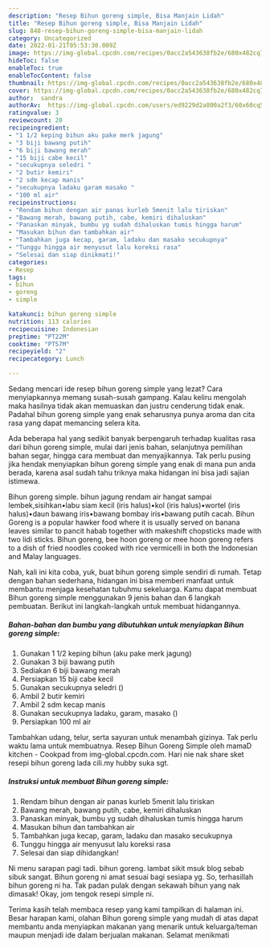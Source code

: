 ```yaml
---
description: "Resep Bihun goreng simple, Bisa Manjain Lidah"
title: "Resep Bihun goreng simple, Bisa Manjain Lidah"
slug: 848-resep-bihun-goreng-simple-bisa-manjain-lidah
category: Uncategorized
date: 2022-01-21T05:53:30.009Z
image: https://img-global.cpcdn.com/recipes/0acc2a543638fb2e/680x482cq70/bihun-goreng-simple-foto-resep-utama.jpg
hideToc: false
enableToc: true
enableTocContent: false
thumbnail: https://img-global.cpcdn.com/recipes/0acc2a543638fb2e/680x482cq70/bihun-goreng-simple-foto-resep-utama.jpg
cover: https://img-global.cpcdn.com/recipes/0acc2a543638fb2e/680x482cq70/bihun-goreng-simple-foto-resep-utama.jpg
author:  sandra
authorAv:  https://img-global.cpcdn.com/users/ed9229d2a800a2f3/60x60cq50/avatar.jpg
ratingvalue: 3
reviewcount: 20
recipeingredient:
- "1 1/2 keping bihun aku pake merk jagung"
- "3 biji bawang putih"
- "6 biji bawang merah"
- "15 biji cabe kecil"
- "secukupnya seledri "
- "2 butir kemiri"
- "2 sdm kecap manis"
- "secukupnya ladaku garam masako "
- "100 ml air"
recipeinstructions:
- "Rendam bihun dengan air panas kurleb 5menit lalu tiriskan"
- "Bawang merah, bawang putih, cabe, kemiri dihaluskan"
- "Panaskan minyak, bumbu yg sudah dihaluskan tumis hingga harum"
- "Masukan bihun dan tambahkan air"
- "Tambahkan juga kecap, garam, ladaku dan masako secukupnya"
- "Tunggu hingga air menyusut lalu koreksi rasa"
- "Selesai dan siap dinikmati!"
categories:
- Resep
tags:
- bihun
- goreng
- simple

katakunci: bihun goreng simple 
nutrition: 113 calories
recipecuisine: Indonesian
preptime: "PT22M"
cooktime: "PT57M"
recipeyield: "2"
recipecategory: Lunch

---
```



Sedang mencari ide resep bihun goreng simple yang lezat? Cara menyiapkannya memang susah-susah gampang. Kalau keliru mengolah maka hasilnya tidak akan memuaskan dan justru cenderung tidak enak. Padahal bihun goreng simple yang enak seharusnya punya aroma dan cita rasa yang dapat memancing selera kita.


Ada beberapa hal yang sedikit banyak berpengaruh terhadap kualitas rasa dari bihun goreng simple, mulai dari jenis bahan, selanjutnya pemilihan bahan segar, hingga cara membuat dan menyajikannya. Tak perlu pusing jika hendak menyiapkan bihun goreng simple yang enak di mana pun anda berada, karena asal sudah tahu triknya maka hidangan ini bisa jadi sajian istimewa.

Bihun goreng simple. bihun jagung rendam air hangat sampai lembek,sisihkan•labu siam kecil (iris halus)•kol (iris halus)•wortel (iris halus)•daun bawang iris•bawang bombay iris•bawang putih cacah. Bihun Goreng is a popular hawker food where it is usually served on banana leaves similar to pancit habab together with makeshift chopsticks made with two lidi sticks. Bihun goreng, bee hoon goreng or mee hoon goreng refers to a dish of fried noodles cooked with rice vermicelli in both the Indonesian and Malay languages.


Nah, kali ini kita coba, yuk, buat bihun goreng simple sendiri di rumah. Tetap dengan bahan sederhana, hidangan ini bisa memberi manfaat untuk membantu menjaga kesehatan tubuhmu sekeluarga. Kamu dapat membuat Bihun goreng simple menggunakan 9 jenis bahan dan 6 langkah pembuatan. Berikut ini langkah-langkah untuk membuat hidangannya.

<!--inarticleads1-->

##### Bahan-bahan dan bumbu yang dibutuhkan untuk menyiapkan Bihun goreng simple:

1. Gunakan 1 1/2 keping bihun (aku pake merk jagung)
1. Gunakan 3 biji bawang putih
1. Sediakan 6 biji bawang merah
1. Persiapkan 15 biji cabe kecil
1. Gunakan secukupnya seledri ()
1. Ambil 2 butir kemiri
1. Ambil 2 sdm kecap manis
1. Gunakan secukupnya ladaku, garam, masako ()
1. Persiapkan 100 ml air


Tambahkan udang, telur, serta sayuran untuk menambah gizinya. Tak perlu waktu lama untuk membuatnya. Resep Bihun Goreng Simple oleh mamaD kitchen - Cookpad from img-global.cpcdn.com. Hari nie nak share sket resepi bihun goreng lada cili.my hubby suka sgt. 

<!--inarticleads2-->

##### Instruksi untuk membuat Bihun goreng simple:

1. Rendam bihun dengan air panas kurleb 5menit lalu tiriskan
1. Bawang merah, bawang putih, cabe, kemiri dihaluskan
1. Panaskan minyak, bumbu yg sudah dihaluskan tumis hingga harum
1. Masukan bihun dan tambahkan air
1. Tambahkan juga kecap, garam, ladaku dan masako secukupnya
1. Tunggu hingga air menyusut lalu koreksi rasa
1. Selesai dan siap dihidangkan!

Ni menu sarapan pagi tadi. bihun goreng. lambat sikit msuk blog sebab sibuk sangat. Bihun goreng ni amat sesuai bagi sesiapa yg. So, terhasillah bihun goreng ni ha. Tak padan pulak dengan sekawah bihun yang nak dimasak! Okay, jom tengok resepi simple ni. 

Terima kasih telah membaca resep yang kami tampilkan di halaman ini. Besar harapan kami, olahan Bihun goreng simple yang mudah di atas dapat membantu anda menyiapkan makanan yang menarik untuk keluarga/teman maupun menjadi ide dalam berjualan makanan. Selamat menikmati
